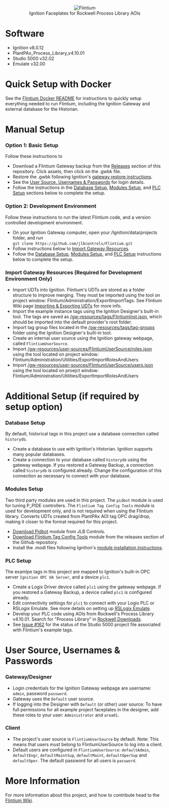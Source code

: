 <p align="center">
  <img src="https://user-images.githubusercontent.com/46946127/83900821-f093c280-a727-11ea-9bd5-7f5cd4714d05.png" alt="Flintium"/><br/>
  Ignition Faceplates for Rockwell Process Library AOIs
</p>  

# Software  
* Ignition v8.0.12   
* PlantPAx_Process_Library_v4.10.01  
* Studio 5000 v32.02  
* Emulate v32.00  

# Quick Setup with Docker
See the [Flintium Docker README](./docker/README.md) for instructions to quickly setup everything needed to run Flintium, including the Ignition Gateway and external database for the Historian.

# Manual Setup
### Option 1: Basic Setup
Follow these instructions to 
* Download a Flintium Gateway backup from the [Releases](../../releases) section of this repository. Click assets, then click on the .gwbk file.
* Restore the .gwbk following Ignition's [gateway restore instructions](https://docs.inductiveautomation.com/display/DOC80/Gateway+Backup+and+Restore).
* See the [User Source, Usernames & Passwords](#user-source-usernames--passwords) for login details.
* Follow the instructions in the [Database Setup](#Database-Setup), [Modules Setup](#Modules-Setup), and [PLC Setup](#PLC-Setup) sections below to complete the setup.

### Option 2: Development Environment  
Follow these instructions to run the latest Flintium code, and a version controlled development environment.
* On your Ignition Gateway computer, open your /Ignition/data/projects folder, and run  
`git clone https://github.com/jlbcontrols/Flintium.git`  
* Follow instructions below to [Import Gateway Resources](#Import-Gateway-Resources).
* Follow the [Database Setup](#Database-Setup), [Modules Setup](#Modules-Setup), and [PLC Setup](#PLC-Setup) instructions below to complete the setup.

### Import Gateway Resources (Required for Development Environment Only)
* Import UDTs into Ignition. Flintium's UDTs are stored as a folder structure to improve merging. They must be imported using the tool on project window: Flintium/Administration/ExportImportTags. See Flintium Wiki page [Importing & Exporting UDTs](../../wiki/Importing-&-Exporting-UDTs) for more info.
* Import the example instance tags using the Ignition Designer's built-in tool. The tags are saved as [/gw-resources/tags/FlintiumInst.json](./gw-resources/tags/FlintiumInst.json), which should be imported into the default provider's root folder.  
* Import tag group files located in the [/gw-resources/tags/tag-groups](./gw-resources/tags/tag-groups) folder using the Ignition Designer's built-in tool.  
* Create an internal user source using the Ignition gateway webpage, called `FlintiumUserSource`.  
* Import [/gw-resources/user-sources/FlintiumUserSource/roles.json](./gw-resources/user-sources/FlintiumUserSource/roles.json) using the tool located on project window: Flintium/Administration/Utilities/ExportImportRolesAndUsers  
* Import [/gw-resources/user-sources/FlintiumUserSource/users.json](./gw-resources/user-sources/FlintiumUserSource/users.json) using the tool located on proejct window: Flintium/Administration/Utilities/ExportImportRolesAndUsers

# Additional Setup (if required by setup option)  
### Database Setup
By default, historical tags in this project use a database connection called `historydb`.
* Create a database to use with Ignition's Historian. Ignition supports many popular databases.
* Create a connection to your database called `historydb` using the gateway webpage. If you restored a Gateway Backup, a connection called `historydb` is configured already. Change the configuration of this connection as necessary to connect with your database.

### Modules Setup
Two third party modules are used in this project. The `pidbot` module is used for tuning P_PIDE controllers. The `Flintium Tag Config Tools` module is used for development only, and is not required when using the Flintium library. Converts UDTs created from PlantPAx AOI tag OPC drag/drop, making it closer to the format required for this project.  
* [Download Pidbot](https://www.jlbcontrols.com/pidbot) module from JLB Controls.
* [Download Flintium Tag Config Tools](https://github.com/jlbcontrols/flintium-tag-config-tools) module from the releases section of the Github repository.
* Install the .modl files following Ignition's [module installation instructions](https://docs.inductiveautomation.com/display/DOC80/Installing+or+Upgrading+a+Module).

### PLC Setup
The examlpe tags in this project are mapped to Ignition's built-in OPC server `Ignition OPC UA Server`, and a device `plc1`.
* Create a Logix Driver device called `plc1` using the gateway webpage. If you restored a Gateway Backup, a device called `plc1` is configured already.  
* Edit connectivity settings for `plc1` to connect with your Logix PLC or RSLogix Emulate. See more details on setting up [RSLogix Emulate](../../wiki/Setting-up-RSLogix-Emulate).
* Develop your PLC code using AOIs from Rockwell's Process Library v4.10.01. Search for "Process Library" in [Rockwell Downloads](https://compatibility.rockwellautomation.com/Pages/MultiProductDownload.aspx?crumb=112).
* See [Issue #162](../../issues/162) for the status of the Studio 5000 project file associated with Flintium's example tags.

# User Source, Usernames & Passwords
### Gateway/Designer
* Login credentials for the Ignition Gateway webpage are username: `admin`, password `password`.
* Gateway uses the `Default` user source.
* If logging into the Designer with `Default` (or other) user source: To have full permissions for all example project faceplates in the designer, add these roles to your user: `Administrator` and `area01`.
### Client
* The project's user source is `FlintiumUserSource` by default. Note: This means that users must belong to FlintiumUserSource to log into a client.  
* Default users are configured in `FlintiumUserSource`: `defaultAdmin`, `defaultEngr`, `defaultMaintSup`, `defaultMaint`, `defaultOperSup` and `defaultOper`. The default password for all users is `password`.

# More Information
For more information about this project, and how to contribute head to the [Flintium Wiki](../../wiki).
